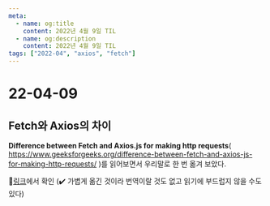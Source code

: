 ```yaml
---
meta:
  - name: og:title
    content: 2022년 4월 9일 TIL
  - name: og:description
    content: 2022년 4월 9일 TIL
tags: ["2022-04", "axios", "fetch"]
---
```


# 22-04-09

## Fetch와 Axios의 차이

**Difference between Fetch and Axios.js for making http requests**(
<https://www.geeksforgeeks.org/difference-between-fetch-and-axios-js-for-making-http-requests/> )를 읽어보면서
우리말로 한 번 옮겨 보았다.

🔗[링크](/javascript/fetch-axios.md)에서 확인
(✔️ 가볍게 옮긴 것이라 번역이랄 것도 없고 읽기에 부드럽지 않을 수도 있다)
